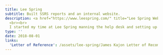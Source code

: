 ```yaml
---
title: Lee Spring
subtitle: Built SSRS reports and an internal website.
description: <a href="https://www.leespring.com/" title="Lee Spring Website">Lee Spring</a> is a spring manufacturer located in Brooklyn NY. I worked in the IT department for two summers.
  <br><br>
  I started my time at Lee Spring manning the help desk and setting up workstations. I was introduced to SQL and built SSRS reports for the executives. I also worked with global branches to deploy in-house software. As I advanced in the company, I helped coordinate the development of a program to streamline the production process. I collaborated with the Senior Network Administrator to construct a new camera security system. Lastly, I was in charge of designing a human resources portal for managing employee information stored in the database.
type: ''
date: 2018-08-01
links:
  'Letter of Reference': /assets/lee-spring/James Kajon Letter of Recommendation.pdf
---
```



